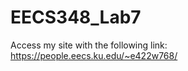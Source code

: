 # EECS348_Lab7  
  
Access my site with the following link:  
https://people.eecs.ku.edu/~e422w768/
